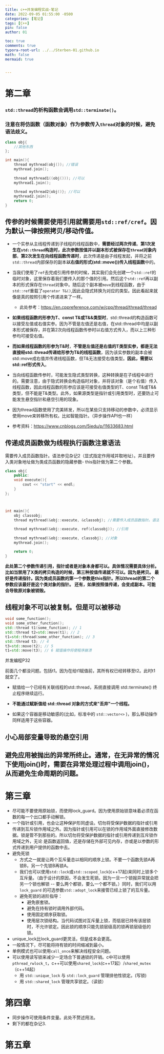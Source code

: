 ```yaml
---
title: c++并发编程实战-笔记
date: 2022-09-05 01:55:00 -0500
categories: [笔记]
tags: [C++]
pin: false
author: 01

toc: true
comments: true
typora-root-url: ../../Sterben-01.github.io
math: false
mermaid: true
  

---
```


# 第二章

### `std::thread`的析构函数会调用`std::terminate()`。

### 注意在将仿函数（函数对象）作为参数传入`thread`对象的时候，避免语法歧义。

```c++
class obj{
    //其他东西
};

int main(){
    thread mythread(obj()); //错误
    mythread.join();
    
    thread mythread1((obj())); //可以
    mythread1.join();
    
    thread mythread2{obj()}; //可以
    mythread2.join();
    return 0;
}
```

## 传参的时候需要使用引用就需要用`std::ref/cref`。因为默认一律按照拷贝/移动传值。

- 一个实参从主线程传递到子线程的线程函数中，**需要经过两次传递**。**第1次发生在`std::thread`构造时，此次参数按值并以副本形式被保存在`thread`对象内部**。**第2次发生在向线程函数传递时**，此次传递是由子线程发起，并将之前`std::thread`内部保存的副本**以右值的形式(std::move())传入线程函数**中的。
- 当我们使用了`ref`去完成引用传参的时候，其实我们会先创建一个`std::ref`的临时对象，这里保存着我们要传入的那个值的引用。然后这个`std::ref`再以副本的形式保存在`thread`对象中。随后这个副本被`move`到线程函数，由于`std::ref`重载了`operator T&()`,因此会隐式转换为对应的类型。因此看起来就像是真的按照引用个传递进来了一样。
  - 此处参考：https://en.cppreference.com/w/cpp/thread/thread/thread

- **如果线程函数的形参为T、const T&或T&&类型时**，std::thread的构造函数可以接受左值或右值实参。因为不管是左值还是右值，在std::thread中均是以副本形式被保存，并在第2次向线程函数传参时以右值方式传入，而以上三种形参均可接受右值。

- **而如果线程函数的形参为T&时**，**不管是左值还是右值的T类型实参，都是无法直接经std::thread传递给形参为T&的线程函数**，因为该实参数的副本会被std::move成右值并传递线程函数，但T&无法接受右值类型。**因此，需要以std::ref形式传入**。

- 当向线程函数传参时，可能发生隐式类型转换，这种转换是在子线程中进行的。需要注意，由于隐式转换会构造临时对象，并将该对象（是个右值）传入线程函数，因此线程函数的形参应该是可接受右值类型的T、const T&或T&&类型，但不能是T&类型。此外，如果源类型是指针或引用类型时，还要防止可能发生悬空指针和悬空引用的现象。

- 因为thread函数使用了完美转发，所以在某些只支持移动的参数中，必须显示使用move来转移所有权。比如智能指针。（异步操作API也一样）

- 参考资料：https://www.cnblogs.com/5iedu/p/11633683.html




## 传递成员函数做为线程执行函数注意语法

需要传入成员函数指针。语法参见杂记2（显式指定作用域并取地址）。并且要传入类对象地址做为类成员函数的隐藏参数- this指针做为第二个参数。

```c++
class obj{
    public:
    void execute(){
        cout << "start" << endl;
    }
};



int main(){
    obj classobj;
    thread mythread(&obj::execute, &classobj); //需要传入成员函数指针。语法参见杂记2（显式指定作用域并取地址）。并且要传入类对象地址做为类成员函数的隐藏参数- this指针。
   
    thread mythread(&obj::execute, ref(classobj)); //引用
    
    thread mythread(&obj::execute, classobj); //对象
    mythread.join();

    return 0;
}
```

**此处第二个参数传递引用，指针或者是对象本身都可以。具体情况需要具体分析。比如当禁用了X类的拷贝构造的时候，第三种按值传递就不可以。因为是拷贝。 最好是传递指针。因为类成员函数的第一个参数是this指针。所以thread的第二个参数应该最好是这个类对象的指针。 还有，如果按照值传递，会变成副本。可能会导致原对象被销毁。**



## 线程对象不可以被复制。但是可以被移动

```c++
void some_function();
void some_other_function();
std::thread t1(some_function); // 1
std::thread t2=std::move(t1); // 2
t1=std::thread(some_other_function); // 3
std::thread t3; // 4
t3=std::move(t2); // 5
t1=std::move(t3); // 6 赋值操作将使程序崩溃
```

并发编程P32

前面几个都没问题。包括t1。因为在给t1赋值前，其所有权已经转移至t2。此时t1就空了。

- 赋值给一个已经有关联线程的std::thread，系统直接调用 std::terminate() 终止程序继续运行。

- **不能通过赋新值给 std::thread 对象的方式来"丢弃"一个线程。**
- 如果这个容器是移动敏感的(比如，标准中的 `std::vector<>` )，那么移动操作同样适用于这些容器。

## 小心局部变量导致的悬空引用

## 避免应用被抛出的异常所终止。通常，在无异常的情况下使用join()时，需要在异常处理过程中调用join()，从而避免生命周期的问题。

 # 第三章

- 尽可能不要使用原始锁，而使用lock_guard。因为使用原始锁意味着必须在函数的每一个出口都手动解锁。
- 一个指针或引用，也会让这种保护形同虚设。切勿将受保护数据的指针或引用传递到互斥锁作用域之外。因为指针或引用可以在锁的作用域外面直接修改数据。锁是管不到那些的。所以切勿将受保护数据的指针或引用传递到互斥锁作用域之外，无论 是函数返回值，还是存储在外部可见内存，亦或是以参数的形式传递到用户提供的函数中去。
- 避免死锁
  - 方式之一就是让两个互斥量总以相同的顺序上锁。不要一个函数先锁A再锁B，另一个先锁B再锁A。
  - 我们也可以使用`std::lock`或`std::scoped_lock`(c++17起)来同时上锁多个互斥量。（由于设计的原因，不会发生死锁。因为一旦一个锁报异常就会把另一个锁也解锁 -- 要么两个都锁，要么一个都不锁。）同时，我们可以用`lock_guard` 的可选参数`std::adopt_lock`来接管已经上锁了的互斥量。
  - 避免死锁的进阶指导：
    - 避免嵌套锁。
    - 避免在持有锁时调用外部代码。
    - 使用固定顺序获取锁。
    - 使用层次锁结构。当代码试图对互斥量上锁，而低层已持有该层锁时，不允许锁定。因此锁的顺序只能先锁层级高的锁再锁层级低的锁。
- unique_lock比lock_guard更灵活，但是成本会更高。
- 一般情况下，尽可能将持有锁的时间缩减到最小。
- 单例模式也可以使用`call_once`来解决线程安全问题。
- 可以使用读写锁来减少一定场合下普通锁的开销。c中可以使用`pthread_rwlock_t`，c++可以使用`shared_lock`(c++17起）/`shared_mutex`（c++14起）
  - 用 `std::unique_lock` 与 `std::lock_guard` 管理排他性锁定。(写锁)
  - 用 `std::shared_lock` 管理共享锁定。（读锁）

# 第四章

- 同步操作可使用条件变量。此处不赘述用法。
- 剩下的都在杂记3.



# 第五章

